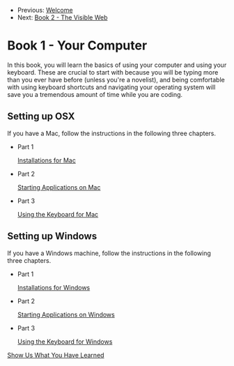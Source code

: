 <nav>
    <ul class="list list--books">
        <li class="left">
            <span>Previous: </span><a href="/">Welcome</a>
        </li>
        <li class="right">
            <span>Next:</span> <a href="../book-2-the-visible-web">Book 2 - The Visible Web</a>
        </li>
    </ul>
</nav>


# Book 1 - Your Computer

In this book, you will learn the basics of using your computer and using your keyboard. These are crucial to start with because you will be typing more than you ever have before (unless you're a novelist), and being comfortable with using keyboard shortcuts and navigating your operating system will save you a tremendous amount of time while you are coding.

## Setting up OSX

If you have a Mac, follow the instructions in the following three chapters.

<ul class="list">
    <li class="listItem">
        <p class="listItem__header">Part 1</p>
        <a href="./chapters/GETTING_STARTED_MAC.html">Installations for Mac</a>
    </li>
    <li class="listItem">
        <p class="listItem__header">Part 2</p>
        <a href="./chapters/RUNNING_APPS_MAC.html">Starting Applications on Mac</a>
    </li>
    <li class="listItem">
        <p class="listItem__header">Part 3</p>
        <a href="./chapters/APP_TAB_SWITCHING_MAC.html">Using the Keyboard for Mac</a>
    </li>
</ul>

## Setting up Windows

If you have a Windows machine, follow the instructions in the following three chapters.

<ul class="list">
    <li class="listItem">
        <p class="listItem__header">Part 1</p>
        <a href="./chapters/GETTING_STARTED_WINDOWS.html">Installations for Windows</a>
    </li>
    <li class="listItem">
        <p class="listItem__header">Part 2</p>
        <a href="./chapters/RUNNING_APPS_WINDOWS.html">Starting Applications on Windows</a>
    </li>
    <li class="listItem">
        <p class="listItem__header">Part 3</p>
        <a href="./chapters/APP_TAB_SWITCHING_WINDOWS.html">Using the Keyboard for Windows</a>
    </li>
</ul>

<div class="assessment">
    <a
        class="anchor--button"
        href="http://www.youtube.com/embed/YTR21os8gTA?autoplay=1"
        target="_blank_">Show Us What You Have Learned</a>
<div>